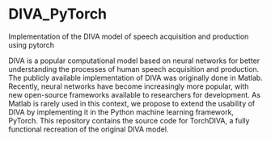 # DIVA_PyTorch
Implementation of the DIVA model of speech acquisition and production using pytorch

DIVA is a popular computational model based on neural networks for better understanding the processes of human speech acquisition and production. The publicly available implementation of DIVA was originally done in Matlab. Recently, neural networks have become increasingly more popular, with new open-source frameworks available to researchers for development. As Matlab is rarely used in this context, we propose to extend the usability of DIVA by implementing it in the Python machine learning framework, PyTorch. This repository contains the source code for TorchDIVA, a fully functional recreation of the original DIVA model.
